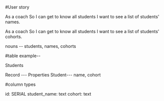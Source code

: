 #User story

As a coach
So I can get to know all students
I want to see a list of students' names.

As a coach
So I can get to know all students
I want to see a list of students' cohorts.

nouns -- students, names, cohorts

#table example--

Students

Record --- Properties
Student--- name, cohort

#column types

id: SERIAL
student_name: text
cohort: text


